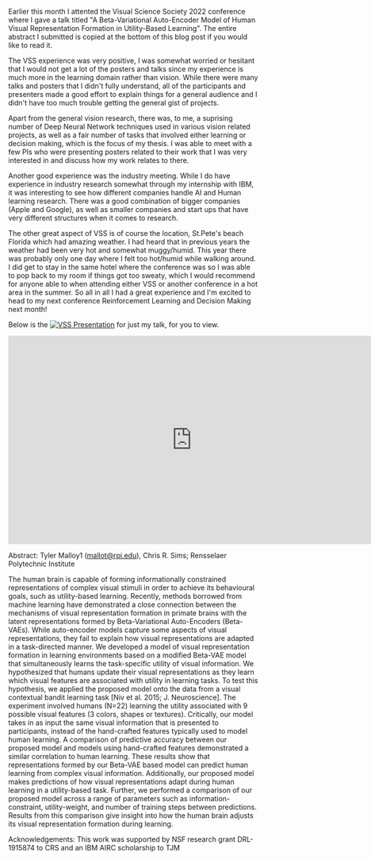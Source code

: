 Earlier this month I attented the Visual Science Society 2022 conference where I gave a talk titled "A Beta-Variational Auto-Encoder Model of Human Visual Representation Formation in Utility-Based Learning". The entire abstract I submitted is copied at the bottom of this blog post if you would like to read it.

The VSS experience was very positive, I was somewhat worried or hesitant that I would not get a lot of the posters and talks since my experience is much more in the learning domain rather than vision. While there were many talks and posters that I didn't fully understand, all of the participants and presenters made a good effort to explain things for a general audience and I didn't have too much trouble getting the general gist of projects.  

Apart from the general vision research, there was, to me, a suprising number of Deep Neural Network techniques used in various vision related projects, as well as a fair number of tasks that involved either learning or decision making, which is the focus of my thesis. I was able to meet with a few PIs who were presenting posters related to their work that I was very interested in and discuss how my work relates to there. 

Another good experience was the industry meeting. While I do have experience in industry research somewhat through my internship with IBM, it was interesting to see how different companies handle AI and Human learning research. There was a good combination of bigger companies (Apple and Google), as well as smaller companies and start ups that have very different structures when it comes to research. 

The other great aspect of VSS is of course the location, St.Pete's beach Florida which had amazing weather. I had heard that in previous years the weather had been very hot and somewhat muggy/humid. This year there was probably only one day where I felt too hot/humid while walking around. I did get to stay in the same hotel where the conference was so I was able to pop back to my room if things got too sweaty, which I would recommend for anyone able to when attending either VSS or another conference in a hot area in the summer. So all in all I had a great experience and I'm excited to head to my next conference Reinforcement Learning and Decision Making next month! 

Below is the [![VSS Presentation](https://www.youtube.com/watch?v=g0KcUqXB43U0.jpg)](https://www.youtube.com/watch?v=g0KcUqXB43U "VSS Presentation") for just my talk, for you to view. 

<iframe width="740" height="420" src="https://www.youtube.com/embed/watch?v=g0KcUqXB43U" frameborder="0" allowfullscreen> </iframe>


Abstract: 
Tyler Malloy1 (mallot@rpi.edu), Chris R. Sims; Rensselaer Polytechnic Institute

The human brain is capable of forming informationally constrained representations of complex visual stimuli in order to achieve its behavioural goals, such as utility-based learning. Recently, methods borrowed from machine learning have demonstrated a close connection between the mechanisms of visual representation formation in primate brains with the latent representations formed by Beta-Variational Auto-Encoders (Beta-VAEs). While auto-encoder models capture some aspects of visual representations, they fail to explain how visual representations are adapted in a task-directed manner. We developed a model of visual representation formation in learning environments based on a modified Beta-VAE model that simultaneously learns the task-specific utility of visual information. We hypothesized that humans update their visual representations as they learn which visual features are associated with utility in learning tasks. To test this hypothesis, we applied the proposed model onto the data from a visual contextual bandit learning task [Niv et al. 2015; J. Neuroscience]. The experiment involved humans (N=22) learning the utility associated with 9 possible visual features (3 colors, shapes or textures). Critically, our model takes in as input the same visual information that is presented to participants, instead of the hand-crafted features typically used to model human learning. A comparison of predictive accuracy between our proposed model and models using hand-crafted features demonstrated a similar correlation to human learning. These results show that representations formed by our Beta-VAE based model can predict human learning from complex visual information. Additionally, our proposed model makes predictions of how visual representations adapt during human learning in a utility-based task. Further, we performed a comparison of our proposed model across a range of parameters such as information-constraint, utility-weight, and number of training steps between predictions. Results from this comparison give insight into how the human brain adjusts its visual representation formation during learning.

Acknowledgements: This work was supported by NSF research grant DRL-1915874 to CRS and an IBM AIRC scholarship to TJM
